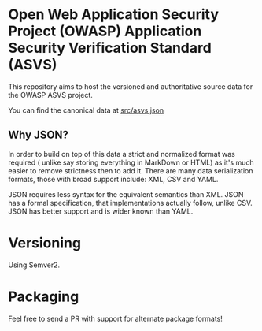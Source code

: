 # Open Web Application Security Project (OWASP) Application Security Verification Standard (ASVS)

This repository aims to host the versioned and authoritative source data for the OWASP ASVS project.

You can find the canonical data at [src/asvs.json](src/aasvs.json)

## Why JSON?
In order to build on top of this data a strict and normalized format was required (
unlike say storing everything in MarkDown or HTML) as it's much easier to remove strictness then to add it.
There are many data serialization formats, those with broad support include: XML, CSV and YAML.

JSON requires less syntax for the equivalent semantics than XML.
JSON has a formal specification, that implementations actually follow, unlike CSV.
JSON has better support and is wider known than YAML.

# Versioning
Using Semver2.

# Packaging
Feel free to send a PR with support for alternate package formats!
